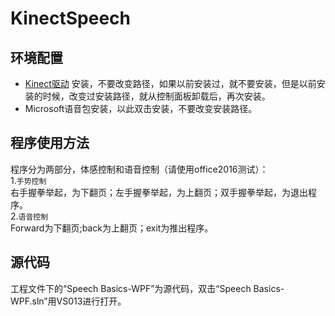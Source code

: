 KinectSpeech
=============================

环境配置
-----------------------------

* [Kinect驱动](https://www.microsoft.com/en-us/download/details.aspx?id=44561 "下载")  安装，不要改变路径，如果以前安装过，就不要安装，但是以前安装的时候，改变过安装路径，就从控制面板卸载后，再次安装。
* Microsoft语音包安装，以此双击安装，不要改变安装路径。

程序使用方法
----------------------------
程序分为两部分，体感控制和语音控制（请使用office2016测试）：<br>
1.`手势控制`<br>
右手握拳举起，为下翻页；左手握拳举起，为上翻页；双手握拳举起，为退出程序。<br>
2.`语音控制`<br>
Forward为下翻页;back为上翻页；exit为推出程序。<br>

源代码
-----------------------------------
工程文件下的“Speech Basics-WPF”为源代码，双击“Speech Basics-WPF.sln”用VS013进行打开。

